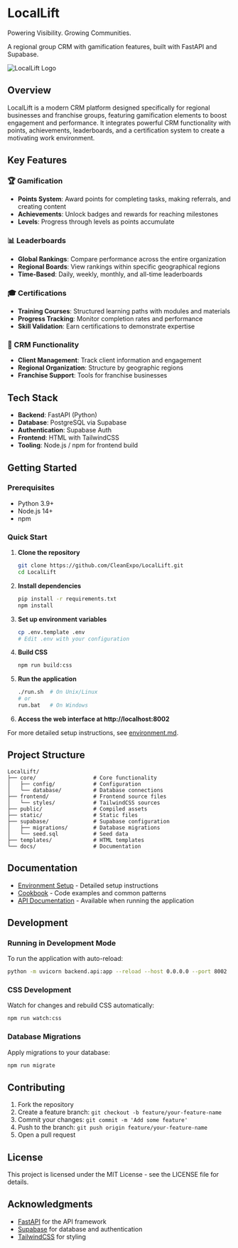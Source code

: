 # LocalLift

Powering Visibility. Growing Communities.

A regional group CRM with gamification features, built with FastAPI and Supabase.

![LocalLift Logo](https://via.placeholder.com/1200x400?text=LocalLift+CRM)

## Overview

LocalLift is a modern CRM platform designed specifically for regional businesses and franchise groups, featuring gamification elements to boost engagement and performance. It integrates powerful CRM functionality with points, achievements, leaderboards, and a certification system to create a motivating work environment.

## Key Features

### 🏆 Gamification
- **Points System**: Award points for completing tasks, making referrals, and creating content
- **Achievements**: Unlock badges and rewards for reaching milestones
- **Levels**: Progress through levels as points accumulate

### 📊 Leaderboards
- **Global Rankings**: Compare performance across the entire organization
- **Regional Boards**: View rankings within specific geographical regions
- **Time-Based**: Daily, weekly, monthly, and all-time leaderboards

### 🎓 Certifications
- **Training Courses**: Structured learning paths with modules and materials
- **Progress Tracking**: Monitor completion rates and performance
- **Skill Validation**: Earn certifications to demonstrate expertise

### 💼 CRM Functionality
- **Client Management**: Track client information and engagement
- **Regional Organization**: Structure by geographic regions
- **Franchise Support**: Tools for franchise businesses

## Tech Stack

- **Backend**: FastAPI (Python)
- **Database**: PostgreSQL via Supabase
- **Authentication**: Supabase Auth
- **Frontend**: HTML with TailwindCSS
- **Tooling**: Node.js / npm for frontend build

## Getting Started

### Prerequisites

- Python 3.9+
- Node.js 14+
- npm

### Quick Start

1. **Clone the repository**
   ```bash
   git clone https://github.com/CleanExpo/LocalLift.git
   cd LocalLift
   ```

2. **Install dependencies**
   ```bash
   pip install -r requirements.txt
   npm install
   ```

3. **Set up environment variables**
   ```bash
   cp .env.template .env
   # Edit .env with your configuration
   ```

4. **Build CSS**
   ```bash
   npm run build:css
   ```

5. **Run the application**
   ```bash
   ./run.sh  # On Unix/Linux
   # or
   run.bat   # On Windows
   ```

6. **Access the web interface at http://localhost:8002**

For more detailed setup instructions, see [environment.md](environment.md).

## Project Structure

```
LocalLift/
├── core/                  # Core functionality
│   ├── config/            # Configuration
│   └── database/          # Database connections
├── frontend/              # Frontend source files
│   └── styles/            # TailwindCSS sources
├── public/                # Compiled assets
├── static/                # Static files
├── supabase/              # Supabase configuration
│   ├── migrations/        # Database migrations
│   └── seed.sql           # Seed data
├── templates/             # HTML templates
└── docs/                  # Documentation
```

## Documentation

- [Environment Setup](environment.md) - Detailed setup instructions
- [Cookbook](cookbook.md) - Code examples and common patterns
- [API Documentation](http://localhost:8002/docs) - Available when running the application

## Development

### Running in Development Mode

To run the application with auto-reload:

```bash
python -m uvicorn backend.api:app --reload --host 0.0.0.0 --port 8002
```

### CSS Development

Watch for changes and rebuild CSS automatically:

```bash
npm run watch:css
```

### Database Migrations

Apply migrations to your database:

```bash
npm run migrate
```

## Contributing

1. Fork the repository
2. Create a feature branch: `git checkout -b feature/your-feature-name`
3. Commit your changes: `git commit -m 'Add some feature'`
4. Push to the branch: `git push origin feature/your-feature-name`
5. Open a pull request

## License

This project is licensed under the MIT License - see the LICENSE file for details.

## Acknowledgments

- [FastAPI](https://fastapi.tiangolo.com/) for the API framework
- [Supabase](https://supabase.io/) for database and authentication
- [TailwindCSS](https://tailwindcss.com/) for styling

